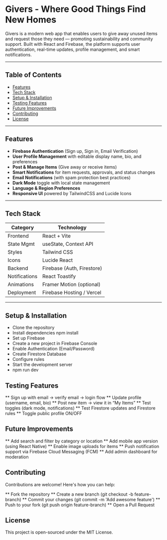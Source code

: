 # Givers - Where Good Things Find New Homes

Givers is a modern web app that enables users to give away unused items and request those they need — promoting sustainability and community support. Built with React and Firebase, the platform supports user authentication, real-time updates, profile management, and smart notifications.

---

## Table of Contents

- [ Features](#-features)
- [ Tech Stack](#-tech-stack)
- [ Setup & Installation](#-setup--installation)
- [ Testing Features](#-testing-features)
- [ Future Improvements](#-future-improvements)
- [ Contributing](#-contributing)
- [ License](#-license)

---

##  Features

-  **Firebase Authentication** (Sign up, Sign in, Email Verification)
-  **User Profile Management** with editable display name, bio, and preferences
-  **Post & Manage Items** (Give away or receive items)
-  **Smart Notifications** for item requests, approvals, and status changes
-  **Email Notifications** (with spam protection best practices)
-  **Dark Mode** toggle with local state management
-  **Language & Region Preferences**
-  **Responsive UI** powered by TailwindCSS and Lucide Icons

---

## Tech Stack

| Category       | Technology                  |
|----------------|-----------------------------|
| Frontend       | React + Vite                |
| State Mgmt     | useState, Context API       |
| Styles         | Tailwind CSS                |
| Icons          | Lucide React                |
| Backend        | Firebase (Auth, Firestore)  |
| Notifications  | React Toastify              |
| Animations     | Framer Motion (optional)    |
| Deployment     | Firebase Hosting / Vercel   |

---

## Setup & Installation

- Clone the repository
- Install dependencies
npm install
- Set up Firebase
- Create a new project in Firebase Console
- Enable Authentication (Email/Password)
- Create Firestore Database
- Configure rules
- Start the development server
- npm run dev



## Testing Features
** Sign up with email → verify email → login flow
** Update profile (username, email, bio)
** Post new item → view it in “My Items”
** Test toggles (dark mode, notifications)
** Test Firestore updates and Firestore rules
** Toggle public profile ON/OFF

## Future Improvements
** Add search and filter by category or location
** Add mobile app version (using React Native)
** Enable image uploads for items
** Push notification support via Firebase Cloud Messaging (FCM)
** Add admin dashboard for moderation

## Contributing
Contributions are welcome! Here's how you can help:

** Fork the repository
** Create a new branch (git checkout -b feature-branch)
** Commit your changes (git commit -m 'Add awesome feature')
** Push to your fork (git push origin feature-branch)
** Open a Pull Request 

## License
This project is open-sourced under the MIT License.
